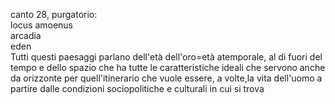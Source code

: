 canto 28, purgatorio:  
locus amoenus  
arcadia  
eden   
Tutti questi paesaggi parlano dell'età dell'oro=età atemporale, al di fuori del tempo e dello spazio che ha tutte le caratteristiche ideali che servono anche da orizzonte per quell'itinerario che vuole essere, a volte,la vita dell'uomo a partire dalle condizioni sociopolitiche e culturali in cui si trova  
